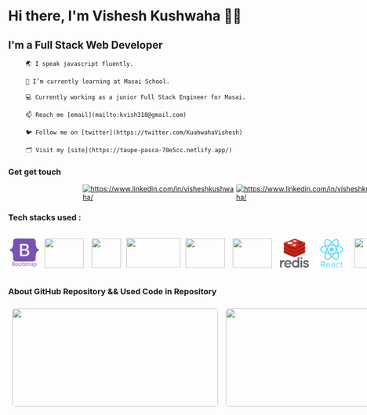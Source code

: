 # Hi there, I'm Vishesh Kushwaha 🤘🏽
## I'm a Full Stack Web Developer
         🌏 I speak javascript fluently.  
 
         🌱 I’m currently learning at Masai School. 

         💻 Currently working as a junior Full Stack Engineer for Masai. 

         📫 Reach me [email](mailto:kvish318@gmail.com)

         🐦 Follow me on [twitter](https://twitter.com/KuahwahaVishesh)

         🗂 Visit my [site](https://taupe-pasca-70e5cc.netlify.app/)
         
         
         
### Get get touch 

<div style="display: flex; margin-top: 25px; margin-bottom: 30px; width: 200px; margin: auto">
<a href="https://www.linkedin.com/in/visheshkushwaha/" target="blank"><img align="center" src="https://raw.githubusercontent.com/rahuldkjain/github-profile-readme-generator/master/src/images/icons/Social/linked-in-alt.svg" alt="https://www.linkedin.com/in/visheshkushwaha/" height="30" width="40" /></a>
<a href="https://twitter.com/KuahwahaVishesh" target="blank"><img align="center" src="https://www.freepnglogos.com/uploads/twitter-logo-png/twitter-bird-symbols-png-logo-0.png" alt="https://www.linkedin.com/in/visheshkushwaha/" height="40" width="50" /></a>
             
<!-- <a href="https://mail.google.com/mail/?view=cm&fs=1&tf=1&to=kvish318.com" target="blank"><img align="center" src="https://www.freepnglogos.com/uploads/twitter-logo-png/twitter-bird-symbols-png-logo-0.png" alt="https://www.linkedin.com/in/visheshkushwaha/" height="30" width="40" /></a> -->
 </div>       
 
 
 

### Tech stacks used :
<h></h>
<div style="display: flex; margin-top: 25px; margin-bottom: 30px;">
    <img style="height: 60px; width: 110px; margin: 3px; margin-top: 7px;" src="https://raw.githubusercontent.com/devicons/devicon/master/icons/bootstrap/bootstrap-plain-wordmark.svg">
  <img style="height: 60px; width: 80px; margin: 8px;" src="https://upload.wikimedia.org/wikipedia/commons/thumb/6/61/HTML5_logo_and_wordmark.svg/180px-HTML5_logo_and_wordmark.svg.png">
   <img style="height: 60px; width: 60px; margin: 8px;" src="https://upload.wikimedia.org/wikipedia/commons/thumb/d/d5/CSS3_logo_and_wordmark.svg/544px-CSS3_logo_and_wordmark.svg.png?20160530175649">
    <img style="height: 60px; width: 110px; margin: 3px; margin-top: 7px;" src="https://1000logos.net/wp-content/uploads/2020/09/JavaScript-Logo-768x480.png">
    <img style="height: 60px; width: 80px; margin: 8px;" src="https://nodejs.org/static/images/logos/nodejs-new-pantone-black.svg">
    <img style="height: 60px; width: 80px; margin: 8px;" src="https://www.bairesdev.com/wp-content/uploads//2021/07/Expressjs.svg">
    <img style="height: 60px; width: 80px; margin: 8px;" src="https://raw.githubusercontent.com/devicons/devicon/master/icons/redis/redis-original-wordmark.svg">   
    <img style="height: 60px; width: 80px; margin: 8px;" src="https://raw.githubusercontent.com/devicons/devicon/master/icons/react/react-original-wordmark.svg"> 
    <img style="height: 60px; width: 80px; margin: 8px;" src="https://www.vectorlogo.zone/logos/getpostman/getpostman-icon.svg"> 
     <img style="height: 60px; width: 80px; margin: 8px;" src="https://raw.githubusercontent.com/devicons/devicon/master/icons/mongodb/mongodb-original-wordmark.svg">
        <img style="height: 60px; width: 80px; margin: 8px;" src="https://www.vectorlogo.zone/logos/git-scm/git-scm-icon.svg">
<!--           <img style="height: 60px; width: 80px; margin: 8px;" src="">
         <img style="height: 60px; width: 80px; margin: 8px;" src="">
          <img style="height: 60px; width: 80px; margin: 8px;" src=""> -->
</div>




### About GitHub Repository && Used Code in Repository



<div  style="display: flex">
       <a href="https://www.linkpicture.com/view.php?img=LPic626105adc6318349707542"><img style="height: 200px; width: 420px; margin: 8px;  border-radius: 5px;" src="https://www.linkpicture.com/q/Screenshot-1244.png" type="image"></a>
<a href='https://www.linkpicture.com/view.php?img=LPic62610992e8a97443679123'><img  style="height: 200px; width: 420px; margin: 8px;  border-radius: 5px;"  src='https://www.linkpicture.com/q/Screenshot-1245.png' type='image'></a>
<a href='https://www.linkpicture.com/view.php?img=LPic62610d405a18f434068473'><img style="height: 200px; width: 420px; margin: 8px;  border-radius: 5px;" src='https://www.linkpicture.com/q/Screenshot-1246.png' type='image'></a>
          
</div>



 



